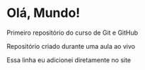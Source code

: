 # Olá, Mundo!
 Primeiro repositório do curso de Git e GitHub

 Repositório criado durante uma aula ao vivo

Essa linha eu adicionei diretamente no site
